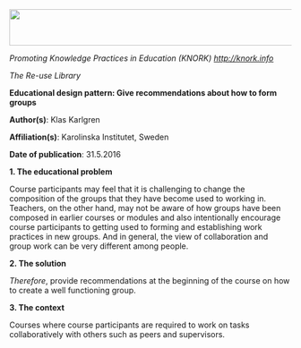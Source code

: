 <img src="md\img007/media/image01.png" width="624" height="65" />

*Promoting Knowledge Practices in Education (KNORK) http://knork.info*

*The Re-use Library*

**Educational design pattern: Give recommendations about how to form groups**

**Author(s)**: Klas Karlgren

**Affiliation(s)**: Karolinska Institutet, Sweden

**Date of publication**: 31.5.2016

**1. The educational problem**

Course participants may feel that it is challenging to change the composition of the groups that they have become used to working in. Teachers, on the other hand, may not be aware of how groups have been composed in earlier courses or modules and also intentionally encourage course participants to getting used to forming and establishing work practices in new groups. And in general, the view of collaboration and group work can be very different among people.

**2. The solution**

*Therefore*, provide recommendations at the beginning of the course on how to create a well functioning group.

**3. The context**

Courses where course participants are required to work on tasks collaboratively with others such as peers and supervisors.
